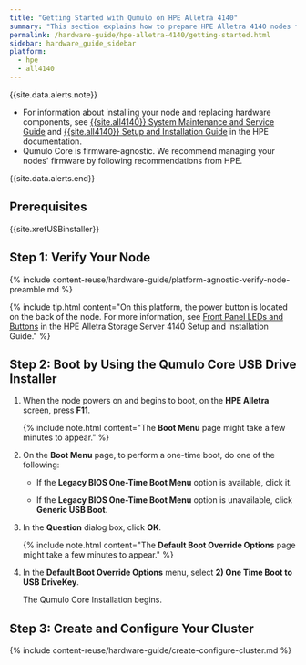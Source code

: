```yaml
---
title: "Getting Started with Qumulo on HPE Alletra 4140"
summary: "This section explains how to prepare HPE Alletra 4140 nodes for creating a Qumulo cluster. This guide is for system administrators, professional service providers, and colleagues in your organization who are responsible for installing and configuring server hardware."
permalink: /hardware-guide/hpe-alletra-4140/getting-started.html
sidebar: hardware_guide_sidebar
platform:
  - hpe
  - all4140
---
```


{{site.data.alerts.note}}
<ul>
   <li>For information about installing your node and replacing hardware components, see <a href="https://support.hpe.com/hpesc/public/docDisplay?docId=sd00003806en_us&docLocale=en_US">{{site.all4140}} System Maintenance and Service Guide</a> and <a href="https://support.hpe.com/hpesc/public/docDisplay?docId=sd00003805en_us&docLocale=en_US">{{site.all4140}} Setup and Installation Guide</a> in the HPE documentation.</li>
   <li>Qumulo Core is firmware-agnostic. We recommend managing your nodes' firmware by following recommendations from HPE.</li>
</ul>
{{site.data.alerts.end}}

## Prerequisites
{{site.xrefUSBinstaller}}

## Step 1: Verify Your Node

{% include content-reuse/hardware-guide/platform-agnostic-verify-node-preamble.md %}

   {% include tip.html content="On this platform, the power button is located on the back of the node. For more information, see [Front Panel LEDs and Buttons](https://support.hpe.com/hpesc/public/docDisplay?docId=sd00003805en_us&page=GUID-D3D2588E-465D-49B5-977E-305234A3EDB6.html) in the HPE Alletra Storage Server 4140 Setup and Installation Guide." %}

## Step 2: Boot by Using the Qumulo Core USB Drive Installer

1. When the node powers on and begins to boot, on the **HPE Alletra** screen, press **F11**.

   {% include note.html content="The **Boot Menu** page might take a few minutes to appear." %}

1. On the **Boot Menu** page, to perform a one-time boot, do one of the following:

   * If the **Legacy BIOS One-Time Boot Menu** option is available, click it.

   * If the **Legacy BIOS One-Time Boot Menu** option is unavailable, click **Generic USB Boot**.

1. In the **Question** dialog box, click **OK**.

   {% include note.html content="The **Default Boot Override Options** page might take a few minutes to appear." %}

1. In the **Default Boot Override Options** menu, select **2) One Time Boot to USB DriveKey**.

   The Qumulo Core Installation begins.

## Step 3: Create and Configure Your Cluster

{% include content-reuse/hardware-guide/create-configure-cluster.md %}
